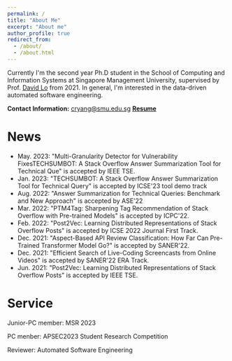 ```yaml
---
permalink: /
title: "About Me"
excerpt: "About me"
author_profile: true
redirect_from: 
  - /about/
  - /about.html
---
```

Currently I'm the second year Ph.D student in the School of Computing and Information Systems at Singapore Management University, supervised by Prof. [David Lo](http://www.mysmu.edu/faculty/davidlo/) from 2021. In general, I'm interested in the data-driven automated software engineering.

**Contact Information:** <cryang@smu.edu.sg>   [**Resume**](http://autumn-city.github.io/files/resume.pdf)

# News

+ May. 2023: "Multi-Granularity Detector for Vulnerability FixesTECHSUMBOT: A Stack Overflow Answer Summarization Tool for Technical Que" is accepted by IEEE TSE.
+ Jan. 2023: "TECHSUMBOT: A Stack Overflow Answer Summarization Tool for Technical Query" is accepted by ICSE'23 tool demo track
+ Aug. 2022: "Answer Summarization for Technical Queries: Benchmark and New Approach" is accepted by ASE'22
+ Mar. 2022: "PTM4Tag: Sharpening Tag Recommendation of Stack Overflow with Pre-trained Models" is accepted by ICPC'22.
+ Feb. 2022: "Post2Vec: Learning Distributed Representations of Stack Overflow Posts" is accepted by ICSE 2022 Journal First Track.
+ Dec. 2021: "Aspect-Based API Review Classification: How Far Can Pre-Trained Transformer Model Go?" is accepted by SANER'22.
+ Dec. 2021: "Efficient Search of Live-Coding Screencasts from Online Videos" is accepted by SANER'22 ERA Track.
+ Jun. 2021: "Post2Vec: Learning Distributed Representations of Stack Overflow Posts" is accepted by IEEE TSE.

# Service

Junior-PC member: MSR 2023

PC menber: APSEC2023 Student Research Competition

Reviewer: Automated Software Engineering
